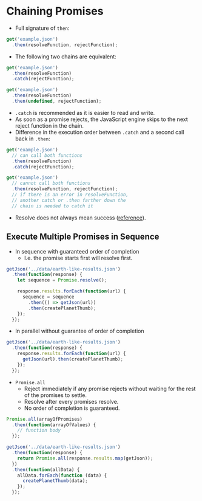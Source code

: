 # Chaining Promises

- Full signature of `then`:

```js
get('example.json')
  .then(resolveFunction, rejectFunction);
```

- The following two chains are equivalent:

```js
get('example.json')
  .then(resolveFunction)
  .catch(rejectFunction);

get('example.json')
  .then(resolveFunction)
  .then(undefined, rejectFunction);
```

- `.catch` is recommended as it is easier to read and write.
- As soon as a promise rejects, the JavaScript engine skips to the next reject function in the chain.
- Difference in the execution order between `.catch` and a second call back in `.then`:

```js
get('example.json')
  // can call both functions
  .then(resolveFunction)
  .catch(rejectFunction);

get('example.json')
  // cannot call both functions
  .then(resolveFunction, rejectFunction);
  // if there is an error in resolveFunction,
  // another catch or .then farther down the
  // chain is needed to catch it
```

- Resolve does not always mean success ([reference](https://jakearchibald.com/2014/resolve-not-opposite-of-reject/)).

## Execute Multiple Promises in Sequence
- In sequence with guaranteed order of completion
  - I.e. the promise starts first will resolve first.

```js
getJson('../data/earth-like-results.json')
  .then(function(response) {
    let sequence = Promise.resolve();

    response.results.forEach(function(url) {
      sequence = sequence
        .then(() => getJson(url))
        .then(createPlanetThumb);
    });
  });
```

- In parallel without guarantee of order of completion

```js
getJson('../data/earth-like-results.json')
  .then(function(response) {
    response.results.forEach(function(url) {
      getJson(url).then(createPlanetThumb);
    });
  });
```

- `Promise.all`
  - Reject immediately if any promise rejects without waiting for the rest of the promises to settle.
  - Resolve after every promises resolve.
  - No order of completion is guaranteed.

```js
Promise.all(arrayOfPromises)
  .then(function(arrayOfValues) {
    // function body
  });
```

```js
getJson('../data/earth-like-results.json')
  .then(function(response) {
    return Promise.all(response.results.map(getJson));
  })
  .then(function(allData) {
    allData.forEach(function (data) {
      createPlanetThumb(data);
    });
  });
```
